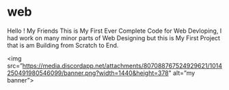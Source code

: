 # web

Hello ! My Friends This is My First Ever Complete Code for Web Devloping, I had work on many minor parts of Web Designing but this is My First Project that is am Building from Scratch to End.

<img src=”https://media.discordapp.net/attachments/807088767524929621/1014250491980546099/banner.png?width=1440&height=378" alt=”my banner”>
